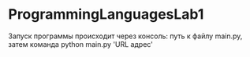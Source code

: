 # ProgrammingLanguagesLab1

Запуск программы происходит через консоль: путь к файлу main.py, затем команда python main.py 'URL адрес'